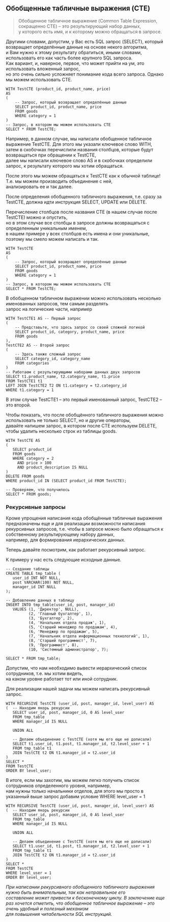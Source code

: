 ## Обобщенные табличные выражения (CTE)

>Обобщенное табличное выражение (Common Table Expression, сокращенно CTE) – это результирующий набор данных,  
>у которого есть имя, и к которому можно обращаться в запросе.

Другими словами, допустим, у Вас есть SQL запрос (SELECT), который возвращает определённые данные на основе некого алгоритма,  
и Вам нужно к этому результату обратиться, иными словами, использовать его как часть более крупного SQL запроса.  
Как вариант, и, наверное, первое, что может прийти на ум, это использовать вложенный запрос,  
но это очень сильно усложняет понимание кода всего запроса. Однако мы можем использовать CTE.  

```
WITH TestCTE (product_id, product_name, price)
AS
(
    -- Запрос, который возвращает определённые данные
    SELECT product_id, product_name, price
    FROM goods
    WHERE category = 1
)
-- Запрос, в котором мы можем использовать CTE
SELECT * FROM TestCTE;
```

Например, в данном случае, мы написали обобщенное табличное выражение TestCTE. Для этого мы указали ключевое слово WITH,  
затем в скобочках перечислили названия столбцов, которые будут возвращаться при обращении к TestCTE,  
далее мы написали ключевое слово AS и в скобочках определили запрос, к результату которого мы хотим обращаться.

После этого мы можем обращаться к TestCTE как к обычной таблице! Т.е. мы можем производить объединение с ней,  
анализировать ее и так далее.

После определения обобщенного табличного выражения, т.е. сразу за TestCTE, должна идти инструкция SELECT, UPDATE или DELETE.

Перечисление столбцов после названия CTE (в нашем случае после TestCTE) можно и опустить,  
но в этом случае все столбцы в запросе должны возвращаться с определенным уникальным именем,  
в нашем примере у всех столбцов есть имена и они уникальные, поэтому мы смело можем написать и так.  

```
WITH TestCTE
AS
(
    -- Запрос, который возвращает определённые данные
    SELECT product_id, product_name, price
    FROM goods
    WHERE category = 1
)
-- Запрос, в котором мы можем использовать CTE
SELECT * FROM TestCTE;
```

В обобщенном табличном выражении можно использовать несколько именованных запросов, тем самым разделять  
запрос на логические части, например  

```
WITH TestCTE1 AS -- Первый запрос
(
    -- Представьте, что здесь запрос со своей сложной логикой
    SELECT product_id, category, product_name, price
    FROM goods
),
TestCTE2 AS -- Второй запрос
(
    -- Здесь также сложный запрос
    SELECT category_id, category_name
    FROM categories
)
-- Работаем с результирующими наборами данных двух запросов
SELECT t1.product_name, t2.category_name, t1.price
FROM TestCTE1 t1
LEFT JOIN TestCTE2 T2 ON t1.category = t2.category_id
WHERE t1.category = 1
```

В этом случае TestCTE1 – это первый именованный запрос, TestCTE2 – это второй.

Чтобы показать, что после обобщённого табличного выражения можно использовать не только SELECT, но и другие операторы,  
давайте напишем запрос, в котором после CTE используем DELETE, чтобы удалить несколько строк из таблицы goods.

``` 
WITH TestCTE AS
(
   SELECT product_id
   FROM goods
   WHERE category = 2
     AND price > 100
     AND product_description IS NULL
)
DELETE FROM goods
WHERE product_id IN (SELECT product_id FROM TestCTE);
 
-- Проверяем, что получилось
SELECT * FROM goods;
```

### Рекурсивные запросы
Кроме упрощения написания кода обобщённые табличные выражения предназначены еще и для реализации возможности написания  
рекурсивных запросов, т.е. чтобы в запросе можно было обращаться к собственному результирующему набору данных,  
например, для формирования иерархических данных.

Теперь давайте посмотрим, как работает рекурсивный запрос.  

К примеру у нас есть следующие исходные данные.  

``` 
-- Создание таблицы
CREATE TABLE tmp_table (
   user_id INT NOT NULL,
   post VARCHAR(100) NOT NULL,
   manager_id INT NULL
);
 
-- Добавление данных в таблицу
INSERT INTO tmp_table(user_id, post, manager_id)
   VALUES (1, 'Директор', NULL),
          (2, 'Главный бухгалтер', 1),
          (3, 'Бухгалтер', 2),
          (4, 'Начальник отдела продаж', 1),
          (5, 'Старший менеджер по продажам', 4),
          (6, 'Менеджер по продажам', 5),
          (7, 'Начальник отдела информационных технологий', 1),
          (8, 'Старший программист', 7),
          (9, 'Программист', 8),
          (10, 'Системный администратор', 7);
 
SELECT * FROM tmp_table;
```  

Допустим, что нам необходимо вывести иерархический список сотрудников, т.е. мы хотим видеть,  
на каком уровне работает тот или иной сотрудник.

Для реализации нашей задачи мы можем написать рекурсивный запрос.  

``` 
WITH RECURSIVE TestCTE (user_id, post, manager_id, level_user) AS
(  -- Находим якорь рекурсии
   SELECT user_id, post, manager_id, 0 AS level_user
   FROM tmp_table
   WHERE manager_id IS NULL
    
   UNION ALL
 
   -- Делаем объединение с TestCTE (хотя мы его еще не дописали)
   SELECT t1.user_id, t1.post, t1.manager_id, t2.level_user + 1
   FROM tmp_table t1
   JOIN TestCTE t2 ON t1.manager_id = t2.user_id
)
SELECT *
FROM TestCTE
ORDER BY level_user;
```  

В итоге, если мы захотим, мы можем легко получить список сотрудников определенного уровня, например,  
нам нужны только начальники отделов, для этого мы просто в указанный выше запрос добавим условие WHERE level_user = 1  

``` 
WITH RECURSIVE TestCTE (user_id, post, manager_id, level_user) AS
(  -- Находим якорь рекурсии
   SELECT user_id, post, manager_id, 0 AS level_user
   FROM tmp_table
   WHERE manager_id IS NULL
 
   UNION ALL
 
   -- Делаем объединение с TestCTE (хотя мы его еще не дописали)
   SELECT t1.user_id, t1.post, t1.manager_id, t2.level_user + 1
   FROM tmp_table t1
   JOIN TestCTE t2 ON t1.manager_id = t2.user_id
)
SELECT *
FROM TestCTE
WHERE level_user = 1
ORDER BY level_user;
```  

*При написании рекурсивного обобщенного табличного выражения нужно быть внимательным, так как неправильное его  
составление может привести к бесконечному циклу.*
*В заключение еще раз хочется отметить, что обобщенное табличное выражение – это очень удобный и полезный механизм  
для повышения читабельности SQL инструкций.*